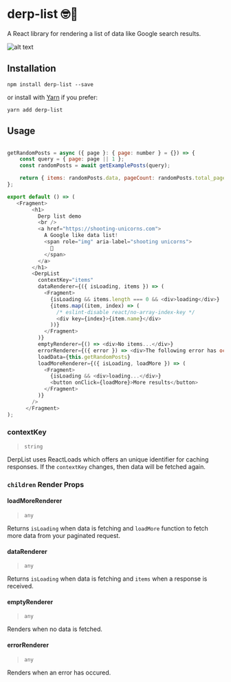 # derp-list 🤓🦄

A React library for rendering a list of data like Google search results.

![alt text](https://shooting-unicorns.com/images/derp-list-demo.gif "Derp list demo")

## Installation

```
npm install derp-list --save
```

or install with [Yarn](https://yarnpkg.com) if you prefer:

```
yarn add derp-list
```

## Usage


```js

getRandomPosts = async ({ page }: { page: number } = {}) => {
    const query = { page: page || 1 };
    const randomPosts = await getExamplePosts(query);

    return { items: randomPosts.data, pageCount: randomPosts.total_pages };
};

```

```js
export default () => (
   <Fragment>
        <h1>
          Derp list demo
          <br />
          <a href="https://shooting-unicorns.com">
            A Google like data list!
            <span role="img" aria-label="shooting unicorns">
              🦄
            </span>
          </a>
        </h1>
        <DerpList
          contextKey="items"
          dataRenderer={({ isLoading, items }) => (
            <Fragment>
              {isLoading && items.length === 0 && <div>loading</div>}
              {items.map((item, index) => (
                /* eslint-disable react/no-array-index-key */
                <div key={index}>{item.name}</div>
              ))}
            </Fragment>
          )}
          emptyRenderer={() => <div>No items...</div>}
          errorRenderer={({ error }) => <div>The following error has occured: {error}</div>}
          loadData={this.getRandomPosts}
          loadMoreRenderer={({ isLoading, loadMore }) => (
            <Fragment>
              {isLoading && <div>loading...</div>}
              <button onClick={loadMore}>More results</button>
            </Fragment>
          )}
        />
      </Fragment>
);
```

### contextKey

> `string`

DerpList uses ReactLoads which offers an unique identifier for caching responses. If the `contextKey` changes, then data will be fetched again.


### `children` Render Props
#### loadMoreRenderer

> `any`

Returns `isLoading` when data is fetching and `loadMore` function to fetch more data from your paginated request.

#### dataRenderer

> `any`

Returns `isLoading` when data is fetching and `items` when a response is received.

#### emptyRenderer

> `any`

Renders when no data is fetched.

#### errorRenderer

> `any`

Renders when an error has occured.






[build-badge]: https://img.shields.io/travis/user/repo/master.png?style=flat-square
[build]: https://travis-ci.org/user/repo

[npm-badge]: https://img.shields.io/npm/v/npm-package.png?style=flat-square
[npm]: https://www.npmjs.org/package/npm-package

[coveralls-badge]: https://img.shields.io/coveralls/user/repo/master.png?style=flat-square
[coveralls]: https://coveralls.io/github/user/repo
